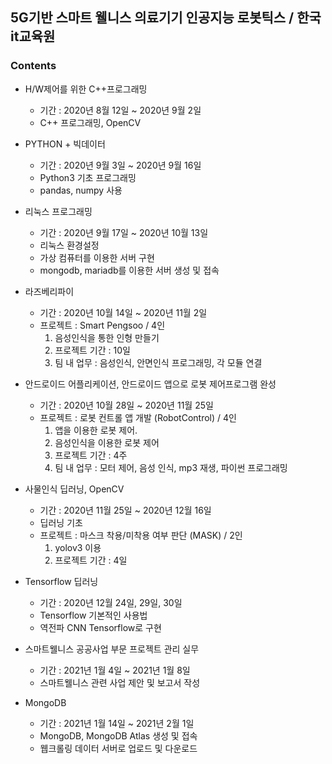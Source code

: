 ## 5G기반 스마트 웰니스 의료기기 인공지능 로봇틱스 / 한국it교육원
### Contents
- H/W제어를 위한 C++프로그래밍
    + 기간 : 2020년 8월 12일 ~ 2020년 9월 2일
    + C++ 프로그래밍, OpenCV

- PYTHON + 빅데이터
    + 기간 : 2020년 9월 3일 ~ 2020년 9월 16일
    + Python3 기초 프로그래밍
    + pandas, numpy 사용

- 리눅스 프로그래밍
    + 기간 : 2020년 9월 17일 ~ 2020년 10월 13일
    + 리눅스 환경설정
    + 가상 컴퓨터를 이용한 서버 구현
    + mongodb, mariadb를 이용한 서버 생성 및 접속

- 라즈베리파이
    + 기간 : 2020년 10월 14일 ~ 2020년 11월 2일
    + 프로젝트 : Smart Pengsoo / 4인
        1. 음성인식을 통한 인형 만들기
        2. 프로젝트 기간 : 10일
        3. 팀 내 업무 : 음성인식, 안면인식 프로그래밍, 각 모듈 연결

- 안드로이드 어플리케이션, 안드로이드 앱으로 로봇 제어프로그램 완성
    + 기간 : 2020년 10월 28일 ~ 2020년 11월 25일
    + 프로젝트 : 로봇 컨트롤 앱 개발 (RobotControl) / 4인
        1. 앱을 이용한 로봇 제어.
        2. 음성인식을 이용한 로봇 제어
        3. 프로젝트 기간 : 4주
        4. 팀 내 업무 : 모터 제어, 음성 인식, mp3 재생, 파이썬 프로그래밍

- 사물인식 딥러닝, OpenCV
    + 기간 : 2020년 11월 25일 ~ 2020년 12월 16일
    + 딥러닝 기초
    + 프로젝트 : 마스크 착용/미착용 여부 판단 (MASK) / 2인
        1. yolov3 이용
        2. 프로젝트 기간 : 4일

- Tensorflow 딥러닝
    + 기간 : 2020년 12월 24일, 29일, 30일
    + Tensorflow 기본적인 사용법
    + 역전파 CNN Tensorflow로 구현

- 스마트웰니스 공공사업 부문 프로젝트 관리 실무
    + 기간 : 2021년 1월 4일 ~ 2021년 1월 8일
    + 스마트웰니스 관련 사업 제안 및 보고서 작성

- MongoDB
    + 기간 : 2021년 1월 14일 ~ 2021년 2월 1일
    + MongoDB, MongoDB Atlas 생성 및 접속
    + 웹크롤링 데이터 서버로 업로드 및 다운로드
